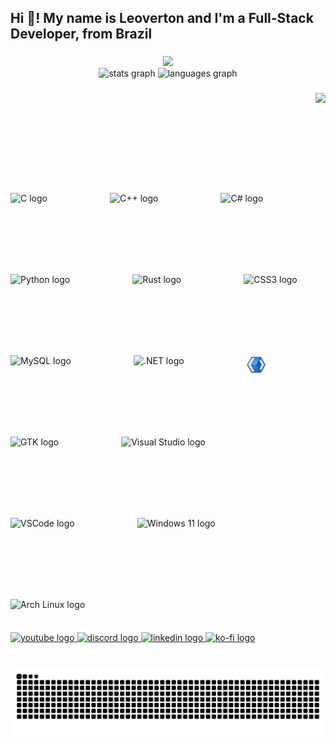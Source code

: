 <h2 align="left">Hi 👋! My name is Leoverton and I'm a Full-Stack Developer, from Brazil</h2>

###

<div align="center">
  <img src="https://discord.c99.nl/widget/theme-4/850088365306937434.png">
</div>

<div align="center">
  <img src="https://github-readme-stats.vercel.app/api?username=TXG0Fk3&hide_title=false&hide_rank=false&show_icons=true&include_all_commits=true&count_private=true&disable_animations=false&card_width=420&theme=tokyonight&locale=en&hide_border=false" height="170" alt="stats graph"  />
  <img src="https://github-readme-stats.vercel.app/api/top-langs?username=TXG0Fk3&locale=en&hide_title=false&layout=compact&card_width=420&langs_count=8&theme=tokyonight&hide_border=false" height="170" alt="languages graph"  />
</div>

###

<img align="right" height="160" src="https://64.media.tumblr.com/c54cc0334dc72952b8c3e3cd235c24c6/ca4cffc55a37b1a4-be/s540x810/1e1a368c80b667f69ceaa1890bbb584b3a387eb8.gif"  />

###

<div align="left"
     style="
       display: inline-flex;
       flex-wrap: wrap;
       gap: 100px;
     ">
  <img src="https://cdn.jsdelivr.net/gh/devicons/devicon/icons/c/c-original.svg"
       alt="C logo" height="30" />
  <img src="https://cdn.jsdelivr.net/gh/devicons/devicon/icons/cplusplus/cplusplus-original.svg"
       alt="C++ logo" height="30" />
  <img src="https://cdn.jsdelivr.net/gh/devicons/devicon/icons/csharp/csharp-original.svg"
       alt="C# logo" height="30" />
  <img src="https://cdn.jsdelivr.net/gh/devicons/devicon/icons/python/python-original.svg"
       alt="Python logo" height="30" />
  <img src="https://github.com/user-attachments/assets/92f979ef-9464-470c-90ff-f517270f988e"
       alt="Rust logo" height="30" />
  <img src="https://cdn.jsdelivr.net/gh/devicons/devicon/icons/css3/css3-original.svg"
       alt="CSS3 logo" height="30" />
  <img src="https://cdn.jsdelivr.net/gh/devicons/devicon/icons/mysql/mysql-original.svg"
       alt="MySQL logo" height="30" />
  <img src="https://learn.microsoft.com/dotnet/media/dotnet-logo.png"
       alt=".NET logo" height="30" />
  <img src="https://raw.githubusercontent.com/github/explore/cf735b00a13552a3f65867be555de24a51aff94c/topics/winui/winui.png"
       alt="WinUI3 logo" height="30" />
  <img src="https://th.bing.com/th/id/R.ac55f88821f8035a0bebbff84e31da7d?rik=uMsWj1PshSqc%2bw&pid=ImgRaw&r=0"
       alt="GTK logo" height="30" />
  <img src="https://upload.wikimedia.org/wikipedia/commons/thumb/5/59/Visual_Studio_Icon_2019.svg/512px-Visual_Studio_Icon_2019.svg.png"
       alt="Visual Studio logo" height="30" />
  <img src="https://cdn.jsdelivr.net/gh/devicons/devicon/icons/vscode/vscode-original.svg"
       alt="VSCode logo" height="30" />
  <img src="https://logospng.org/download/windows-11/logo-windows-11-icon-1024.png"
       alt="Windows 11 logo" height="30" />
  <img src="https://th.bing.com/th/id/R.ca1e3cbffbdb38fad2f932b9b83827a8?rik=3LKBfalCo3IXMA&riu=http%3a%2f%2fwiki.installgentoo.com%2fimages%2ff%2ff9%2fArch-linux-logo.png&ehk=zpCvsmXM4LTJwoWXpbb0MUPwP1CF8qQxIflAvYUr2CE%3d&risl=&pid=ImgRaw&r=0"
       alt="Arch Linux logo" height="30" />
</div>

###

<div align="left">
  <a href="https://www.youtube.com/@txg0fk3" target="_blank">
    <img src="https://img.shields.io/static/v1?message=Youtube&logo=youtube&label=&color=FF0000&logoColor=white&labelColor=&style=flat" height="30" alt="youtube logo"  />
  </a>
  <a href="https://discord.com/users/txg0fk3" target="_blank">
    <img src="https://img.shields.io/static/v1?message=Discord&logo=discord&label=&color=7289DA&logoColor=white&labelColor=&style=flat" height="30" alt="discord logo"  />
  </a>
  <a href="https://www.linkedin.com/in/leoverton-barros-xavier-565111307/?originalSubdomain=br" target="_blank">
    <img src="https://img.shields.io/static/v1?message=LinkedIn&logo=linkedin&label=&color=0077B5&logoColor=white&labelColor=&style=flat" height="30" alt="linkedin logo"  />
  </a>
  <a href="https://ko-fi.com/txg0fk3" target="_blank">
    <img src="https://img.shields.io/static/v1?message=Ko-fi&logo=ko-fi&label=&color=F16061&logoColor=white&labelColor=&style=flat" height="30" alt="ko-fi logo"  />
  </a>
</div>

###

<br clear="both">

<img src="https://raw.githubusercontent.com/TXG0Fk3/TXG0Fk3/output/snake.svg" alt="Snake animation" />

###
